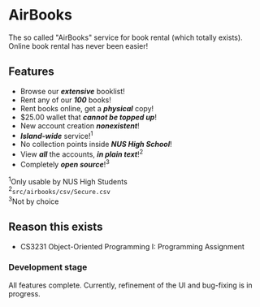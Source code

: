 # AirBooks

The so called "AirBooks" service for book rental (which totally exists).\
Online book rental has never been easier!

## Features
- Browse our ***extensive*** booklist!
- Rent any of our ***100*** books!
- Rent books online, get a ***physical*** copy!
- $25.00 wallet that ***cannot be topped up***!
- New account creation ***nonexistent***!
- ***Island-wide*** service!<sup>1</sup>
- No collection points inside ***NUS High School***!
- View ***all*** the accounts, ***in plain text***!<sup>2</sup>
- Completely ***open source***!<sup>3</sup>

<sup>1</sup>Only usable by NUS High Students\
<sup>2</sup>```src/airbooks/csv/Secure.csv```\
<sup>3</sup>Not by choice

## Reason this exists
- CS3231 Object-Oriented Programming I: Programming Assignment

### Development stage
All features complete. Currently, refinement of the UI and bug-fixing is in progress.
